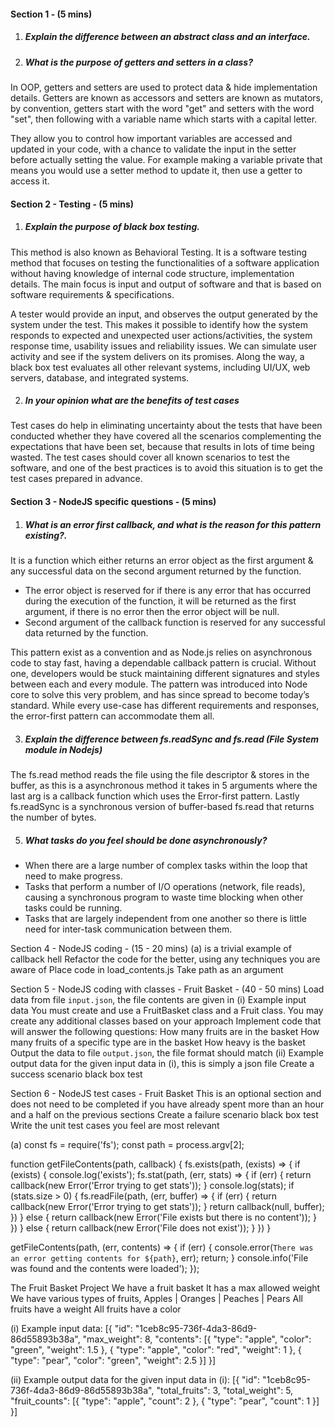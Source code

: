 #### Section 1 - (5 mins)
1. ##### Explain the difference between an abstract class and an interface.
  
2. ##### What is the purpose of getters and setters in a class?

In OOP, getters and setters are used to protect data & hide implementation details. Getters are known as accessors and setters are known as mutators, by convention, getters start with the word "get" and setters with the word "set", then following with a variable name which starts with a capital letter. 

They allow you to control how important variables are accessed and updated in your code, with a chance to validate the input in the setter before actually setting the value. For example making a variable private that means you would use a setter method to update it, then use a getter to access it.
	
#### Section 2 - Testing - (5 mins)
1. ##### Explain the purpose of black box testing.
 
This method is also known as Behavioral Testing. It is a software testing method that focuses on testing the functionalities of a software application without having knowledge of internal code structure, implementation details. The main focus is input and output of software and that is based on software requirements & specifications.

A tester would provide an input, and observes the output generated by the system under the test. This makes it possible to identify how the system responds to expected and unexpected user actions/activities, the system response time, usability issues and reliability issues. We can simulate user activity and see if the system delivers on its promises. Along the way, a black box test evaluates all other relevant systems, including UI/UX, web servers, database, and integrated systems.

2. ##### In your opinion what are the benefits of test cases

Test cases do help in eliminating uncertainty about the tests that have been conducted whether they have covered all the scenarios complementing the expectations that have been set, because that results in lots of time being wasted. The test cases should cover all known scenarios to test the software, and one of the best practices is to avoid this situation is to get the test cases prepared in advance.


#### Section 3 - NodeJS specific questions - (5 mins)
1. ##### What is an error first callback, and what is the reason for this pattern existing?.

It is a function which either returns an error object as the first argument & any successful data on the second argument returned by the function.
* The error object is reserved for if there is any error that has occurred during the execution of the function, it will be returned as the first argument, if there is no error then the error object will be null.
* Second argument of the callback function is reserved for any successful data returned by the function.

This pattern exist as a convention and as Node.js relies on asynchronous code to stay fast, having a dependable callback pattern is crucial. Without one, developers would be stuck maintaining different signatures and styles between each and every module. The pattern was introduced into Node core to solve this very problem, and has since spread to become today’s standard. While every use-case has different requirements and responses, the error-first pattern can accommodate them all.


3. ##### Explain the difference between fs.readSync and fs.read (File System module in Nodejs)

The fs.read method reads the file using the file descriptor & stores in the buffer, as this is a asynchronous method it takes in 5 arguments where the last arg is a callback function which uses the Error-first pattern. Lastly fs.readSync is a synchronous version of buffer-based fs.read that returns the number of bytes.

5. ##### What tasks do you feel should be done asynchronously?
* When there are a large number of complex tasks within the loop that need to make progress.
* Tasks that perform a number of I/O operations (network, file reads), causing a synchronous program to waste time blocking when other tasks could be running.
* Tasks that are largely independent from one another so there is little need for inter-task communication between them.


Section 4 - NodeJS coding - (15 - 20 mins)
(a) is a trivial example of callback hell
Refactor the code for the better, using any techniques you are aware of
Place code in load_contents.js
Take path as an argument

Section 5 - NodeJS coding with classes - Fruit Basket - (40 - 50 mins)
Load data from file `input.json`, the file contents are given in (i) Example input data
You must create and use a FruitBasket class and a Fruit class.
You may create any additional classes based on your approach 
Implement code that will answer the following questions:
How many fruits are in the basket
How many fruits of a specific type are in the basket
How heavy is the basket
Output the data to file `output.json`, the file format should match (ii) Example output data for the given input data in (i), this is simply a json file
Create a success scenario black box test


Section 6 - NodeJS test cases - Fruit Basket 
This is an optional section and does not need to be completed if you have already spent more than an hour and a half on the previous sections
Create a failure scenario black box test
Write the unit test cases you feel are most relevant









(a)
const fs = require('fs');
const path = process.argv[2];

function getFileContents(path, callback) {
  fs.exists(path, (exists) => {
    if (exists) {
      console.log('exists');
      fs.stat(path, (err, stats) => {
        if (err) {
          return callback(new Error('Error trying to get stats'));
        }
        console.log(stats);
        if (stats.size > 0) {
          fs.readFile(path, (err, buffer) => {
            if (err) {
              return callback(new Error('Error trying to get stats'));
            }
            return callback(null, buffer);
          })
        } else {
          return callback(new Error('File exists but there is no content'));
        }
      })
    } else {
      return callback(new Error('File does not exist'));
    }
  })
}


getFileContents(path, (err, contents) => {
  if (err) {
    console.error(`There was an error getting contents for ${path}`, err);
    return;
  }
  console.info('File was found and the contents were loaded');
});


The Fruit Basket Project
We have a fruit basket
It has a max allowed weight
We have various types of fruits, Apples | Oranges | Peaches | Pears
All fruits have a weight
All fruits have a color

(i) Example input data:
[{
  "id": "1ceb8c95-736f-4da3-86d9-86d55893b38a",
  "max_weight": 8,
  "contents": [{
    "type": "apple",
    "color": "green",
    "weight": 1.5
  }, {
    "type": "apple",
    "color": "red",
    "weight": 1
  }, {
    "type": "pear",
    "color": "green",
    "weight": 2.5
  }]
}]


(ii) Example output data for the given input data in (i):
[{
  "id": "1ceb8c95-736f-4da3-86d9-86d55893b38a",
  "total_fruits": 3,
  "total_weight": 5,
  "fruit_counts": [{
    "type": "apple",
    "count": 2
  }, {
    "type": "pear",
    "count": 1
  }]
}]
